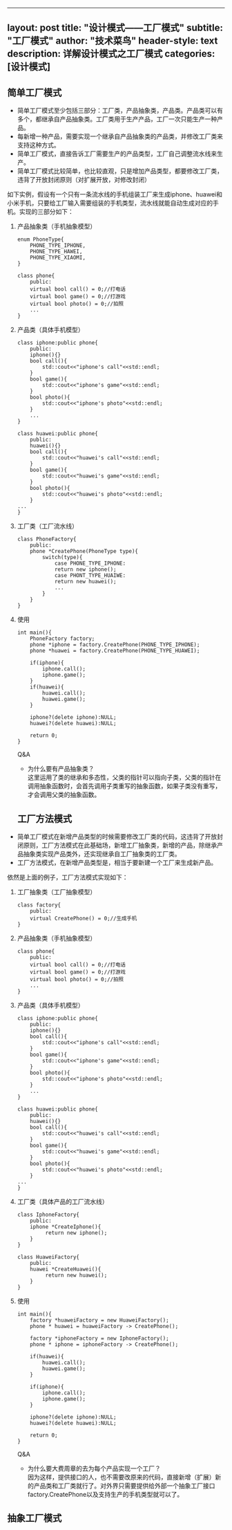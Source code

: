 

---
layout: post
title: "设计模式——工厂模式"
subtitle: "工厂模式"
author: "技术菜鸟"
header-style: text
description: 详解设计模式之工厂模式
categories: [设计模式]
---


## 简单工厂模式
- 简单工厂模式至少包括三部分：工厂类，产品抽象类，产品类。产品类可以有多个，都继承自产品抽象类。工厂类用于生产产品，工厂一次只能生产一种产品。
- 每新增一种产品，需要实现一个继承自产品抽象类的产品类，并修改工厂类来支持这种方式。
- 简单工厂模式，直接告诉工厂需要生产的产品类型，工厂自己调整流水线来生产。
- 简单工厂模式比较简单，也比较直观，只是增加产品类型，都要修改工厂类，违背了开放封闭原则（对扩展开放，对修改封闭）
  
如下实例，假设有一个只有一条流水线的手机组装工厂来生成iphone、huawei和小米手机，只要给工厂输入需要组装的手机类型，流水线就能自动生成对应的手机。实现的三部分如下：

1. 产品抽象类（手机抽象模型）
   ```
   enum PhoneType{
       PHONE_TYPE_IPHONE,
       PHONE_TYPE_HAWEI,
       PHONE_TYPE_XIAOMI,
   }

   class phone{
       public:
       virtual bool call() = 0;//打电话
       virtual bool game() = 0;//打游戏
       virtual bool photo() = 0;//拍照
       ...
   }
   ```
2. 产品类（具体手机模型）
   ```
   class iphone:public phone{
       public:
       iphone(){}
       bool call(){
           std::cout<<"iphone's call"<<std::endl;
       }
       bool game(){
           std::cout<<"iphone's game"<<std::endl;
       }
       bool photo(){
           std::cout<<"iphone's photo"<<std::endl;
       }
       ...
   }

   class huawei:public phone{
       public:
       huawei(){}
       bool call(){
           std::cout<<"huawei's call"<<std::endl;
       }
       bool game(){
           std::cout<<"huawei's game"<<std::endl;
       }
       bool photo(){
           std::cout<<"huawei's photo"<<std::endl;
       }
   ...
   }

   ```
   
3. 工厂类（工厂流水线）
   ```
   class PhoneFactory{
       public:
       phone *CreatePhone(PhoneType type){
           switch(type){
               case PHONE_TYPE_IPHONE:
               return new iphone();
               case PHONT_TYPE_HUAIWE:
               return new huawei();
               ...
           }
       }
   }
   
   ```
4. 使用
   
   ```
   int main(){
       PhoneFactory factory;
       phone *iphone = factory.CreatePhone(PHONE_TYPE_IPHONE);
       phone *huawei = factory.CreatePhone(PHONE_TYPE_HUAWEI);

       if(iphone){
           iphone.call();
           iphone.game();
       }
       if(huawei){
           huawei.call();
           huawei.game();
       }

       iphone?(delete iphone):NULL;
       huawei?(delete huawei):NULL;

       return 0;
   }
   ```

   Q&A  
   - 为什么要有产品抽象类？  
   这里运用了类的继承和多态性，父类的指针可以指向子类，父类的指针在调用抽象函数时，会首先调用子类重写的抽象函数，如果子类没有重写，才会调用父类的抽象函数。


   ## 工厂方法模式
- 简单工厂模式在新增产品类型的时候需要修改工厂类的代码，这违背了开放封闭原则，工厂方法模式在此基础场，新增工厂抽象类，新增的产品，除继承产品抽象类实现产品类外，还实现继承自工厂抽象类的工厂类。
- 工厂方法模式，在新增产品类型是，相当于要新建一个工厂来生成新产品。

依然是上面的例子，工厂方法模式实现如下：

1. 工厂抽象类（工厂抽象模型）
   ```
   class factory{
       public:
       virtual CreatePhone() = 0;//生成手机
   }

   ```
   
2. 产品抽象类（手机抽象模型）
   ```
   class phone{
       public:
       virtual bool call() = 0;//打电话
       virtual bool game() = 0;//打游戏
       virtual bool photo() = 0;//拍照
       ...
   }
   ```
3. 产品类（具体手机模型）
   ```
   class iphone:public phone{
       public:
       iphone(){}
       bool call(){
           std::cout<<"iphone's call"<<std::endl;
       }
       bool game(){
           std::cout<<"iphone's game"<<std::endl;
       }
       bool photo(){
           std::cout<<"iphone's photo"<<std::endl;
       }
       ...
   }

   class huawei:public phone{
       public:
       huawei(){}
       bool call(){
           std::cout<<"huawei's call"<<std::endl;
       }
       bool game(){
           std::cout<<"huawei's game"<<std::endl;
       }
       bool photo(){
           std::cout<<"huawei's photo"<<std::endl;
       }
   ...
   }

   ```
   
4. 工厂类（具体产品的工厂流水线）
   ```
   class IphoneFactory{
       public:
       iphone *CreateIphone(){
            return new iphone();
       }
   }

   class HuaweiFactory{
       public:
       huawei *CreateHuawei(){
            return new huawei();
       }
   }
   
   ```
5. 使用
   
   ```
   int main(){
       factory *huaweiFactory = new HuaweiFactory();
       phone * huawei = huaweiFactory -> CreatePhone();

       factory *iphoneFactory = new IphoneFactory();
       phone * iphone = iphoneFactory -> CreatePhone();

       if(huawei){
           huawei.call();
           huawei.game();
       }
       
       if(iphone){
           iphone.call();
           iphone.game();
       }

       iphone?(delete iphone):NULL;
       huawei?(delete huawei):NULL;

       return 0;
   }
   ```

   Q&A  
   - 为什么要大费周章的去为每个产品实现一个工厂？  
   因为这样，提供接口的人，也不需要改原来的代码，直接新增（扩展）新的产品类和工厂类就行了。对外界只需要提供给外部一个抽象工厂接口factory.CreatePhone以及支持生产的手机类型就可以了。

## 抽象工厂模式